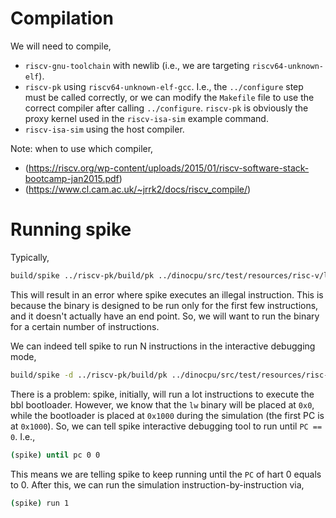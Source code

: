 # Compilation

We will need to compile,
- `riscv-gnu-toolchain` with newlib (i.e., we are targeting `riscv64-unknown-elf`).
- `riscv-pk` using `riscv64-unknown-elf-gcc`.
I.e., the `../configure` step must be called correctly, or we can modify the `Makefile`
file to use the correct compiler after calling `../configure`.
`riscv-pk` is obviously the proxy kernel used in the `riscv-isa-sim` example command.
- `riscv-isa-sim` using the host compiler.

Note: when to use which compiler,
- (https://riscv.org/wp-content/uploads/2015/01/riscv-software-stack-bootcamp-jan2015.pdf)
- (https://www.cl.cam.ac.uk/~jrrk2/docs/riscv_compile/)

# Running spike

Typically,

```sh
build/spike ../riscv-pk/build/pk ../dinocpu/src/test/resources/risc-v/lw
```

This will result in an error where spike executes an illegal instruction.
This is because the binary is designed to be run only for the first few instructions,
and it doesn't actually have an end point.
So, we will want to run the binary for a certain number of instructions.

We can indeed tell spike to run N instructions in the interactive debugging mode,

```sh
build/spike -d ../riscv-pk/build/pk ../dinocpu/src/test/resources/risc-v/lw
```

There is a problem: spike, initially, will run a lot instructions to execute
the bbl bootloader.
However, we know that the `lw` binary will be placed at `0x0`, while the bootloader
is placed at `0x1000` during the simulation (the first PC is at `0x1000`).
So, we can tell spike interactive debugging tool to run until `PC == 0`. I.e.,

```sh
(spike) until pc 0 0
```

This means we are telling spike to keep running until the `PC` of hart 0 equals to 0.
After this, we can run the simulation instruction-by-instruction via,

```sh
(spike) run 1
```
